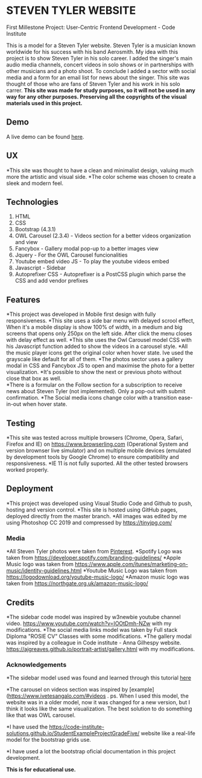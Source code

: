 # STEVEN TYLER WEBSITE
First Millestone Project: User-Centric Frontend Development - Code Institute 

This is a model for a Steven Tyler website. Steven Tyler is a musician known worldwide for his success with his band Aerosmith.
My idea with this project is to show Steven Tyler in his solo career. I added the singer's main audio media channels, concert videos in solo shows or in partnerships with other musicians and a photo shoot. To conclude I added a sector with social media and a form for an email list for news about the singer.
This site was thought of those who are fans of Steven Tyler and his work in his solo carrer. 
**This site was made for study purposes, so it will not be used in any way for any other purposes. Preserving all the copyrights of the visual materials used in this project.**


## Demo
A live demo can be found [here](https://rodrigoneumann.github.io/First-milestone-project/).


## UX
*This site was thought to have a clean and minimalist design, valuing much more the artistic and visual side.
*The color scheme was chosen to create a sleek and modern feel. 


## Technologies
1. HTML
2. CSS
3. Bootstrap (4.3.1)
4. OWL Carousel (2.3.4) - Videos section for a better videos organization and view
5. Fancybox - Gallery modal pop-up to a better images view
6. Jquery - For the OWL Carousel funcionalities
7. Youtube embed video JS - To play the youtube videos embed
8. Javascript - Sidebar
9. Autoprefixer CSS - Autoprefixer is a PostCSS plugin which parse the CSS and add vendor prefixes


## Features
*This project was developed in Mobile first design with fully responsiveness.
*This site uses a side bar menu with delayed scrool effect, When it's a mobile display is show 100% of width, in a medium and big screens that opens only 250px on the left side. After click the menu closes with delay effect as well.
*This site uses the Owl Carousel model CSS with his Javascript function added to show the videos in a carousel style.
*All the music player icons get the original color when hover state. Ive used the grayscale like default for all of them.
*The photos sector uses a gallery modal in CSS and Fancybox JS to open and maximise the photo for a better visualization.
*It's possible to show the next or previous photo without close that box as well.   
*There is a formular on the Follow section for a subscription to receive news about Steven Tyler (not implemented). Only a pop-out with submit confirmation.
*The Social media icons change color with a transition ease-in-out when hover state.

## Testing
*This site was tested across multiple browsers (Chrome, Opera, Safari, Firefox and IE) on https://www.browserling.com (Operational System and version brownser live simulator) and on multiple mobile devices (emulated by development tools by Google Chrome) to ensure compatibility and responsiveness.
*IE 11 is not fully suported. All the other tested browsers worked properly.


## Deployment
*This project was developed using Visual Studio Code and Github to push, hosting and version control.
*This site is hosted using GitHub pages, deployed directly from the master branch.
*All images was edited by me using Photoshop CC 2019 and compressed by https://tinyjpg.com/


### Media
*All Steven Tyler photos were taken from [Pinterest](https://www.pinterest.co.uk/search/pins/?q=steven%20tyler&rs=typed&term_meta[]=steven%7Ctyped&term_meta[]=tyler%7Ctyped).
*Spotify Logo was taken from https://developer.spotify.com/branding-guidelines/
*Apple Music logo was taken from https://www.apple.com/itunes/marketing-on-music/identity-guidelines.html
*Youtube Music Logo was taken from https://logodownload.org/youtube-music-logo/
*Amazon music logo was taken from https://northgate.org.uk/amazon-music-logo/


## Credits
*The sidebar code model was inspired by w3newbie youtube channel video. https://www.youtube.com/watch?v=IOOtDmh-NZw with my modifications. 
*The social media links model was taken by Full stack Diploma "ROSIE CV" Classes with some modifications.
*The gallery modal was inspired by a colleague in Code institute - Anna Gilhespy website. https://ajgreaves.github.io/portrait-artist/gallery.html with my modifications.


### Acknowledgements
*The sidebar model used was found and learned through this tutorial [here](https://www.youtube.com/watch?v=IOOtDmh-NZw)

*The carousel on videos section was inspired by [example](https://www.ivetesangalo.com/#videos . ps. When I used this model, the website was in a older model, now it was changed for a new version, but I think it looks like the same visualization.
The best solution to do something like that was OWL carousel.

*I have used the https://code-institute-solutions.github.io/StudentExampleProjectGradeFive/ website like a real-life model for the bootstrap grids use. 

*I have used a lot the bootstrap oficial documentation in this project development. 

**This is for educational use.** 